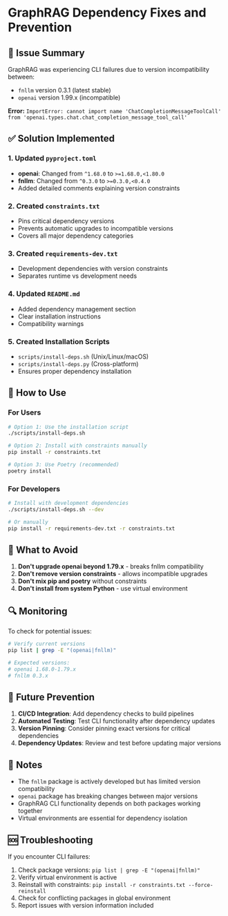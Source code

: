 # GraphRAG Dependency Fixes and Prevention

## 🚨 Issue Summary

GraphRAG was experiencing CLI failures due to version incompatibility between:
- `fnllm` version 0.3.1 (latest stable)
- `openai` version 1.99.x (incompatible)

**Error:** `ImportError: cannot import name 'ChatCompletionMessageToolCall' from 'openai.types.chat.chat_completion_message_tool_call'`

## ✅ Solution Implemented

### 1. Updated `pyproject.toml`
- **openai**: Changed from `^1.68.0` to `>=1.68.0,<1.80.0`
- **fnllm**: Changed from `^0.3.0` to `>=0.3.0,<0.4.0`
- Added detailed comments explaining version constraints

### 2. Created `constraints.txt`
- Pins critical dependency versions
- Prevents automatic upgrades to incompatible versions
- Covers all major dependency categories

### 3. Created `requirements-dev.txt`
- Development dependencies with version constraints
- Separates runtime vs development needs

### 4. Updated `README.md`
- Added dependency management section
- Clear installation instructions
- Compatibility warnings

### 5. Created Installation Scripts
- `scripts/install-deps.sh` (Unix/Linux/macOS)
- `scripts/install-deps.py` (Cross-platform)
- Ensures proper dependency installation

## 🔧 How to Use

### For Users
```bash
# Option 1: Use the installation script
./scripts/install-deps.sh

# Option 2: Install with constraints manually
pip install -r constraints.txt

# Option 3: Use Poetry (recommended)
poetry install
```

### For Developers
```bash
# Install with development dependencies
./scripts/install-deps.sh --dev

# Or manually
pip install -r requirements-dev.txt -r constraints.txt
```

## 🚫 What to Avoid

1. **Don't upgrade openai beyond 1.79.x** - breaks fnllm compatibility
2. **Don't remove version constraints** - allows incompatible upgrades
3. **Don't mix pip and poetry** without constraints
4. **Don't install from system Python** - use virtual environment

## 🔍 Monitoring

To check for potential issues:
```bash
# Verify current versions
pip list | grep -E "(openai|fnllm)"

# Expected versions:
# openai 1.68.0-1.79.x
# fnllm 0.3.x
```

## 🚀 Future Prevention

1. **CI/CD Integration**: Add dependency checks to build pipelines
2. **Automated Testing**: Test CLI functionality after dependency updates
3. **Version Pinning**: Consider pinning exact versions for critical dependencies
4. **Dependency Updates**: Review and test before updating major versions

## 📝 Notes

- The `fnllm` package is actively developed but has limited version compatibility
- `openai` package has breaking changes between major versions
- GraphRAG CLI functionality depends on both packages working together
- Virtual environments are essential for dependency isolation

## 🆘 Troubleshooting

If you encounter CLI failures:

1. Check package versions: `pip list | grep -E "(openai|fnllm)"`
2. Verify virtual environment is active
3. Reinstall with constraints: `pip install -r constraints.txt --force-reinstall`
4. Check for conflicting packages in global environment
5. Report issues with version information included
